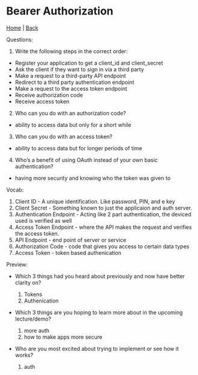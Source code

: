 # Bearer Authorization
[Home](/README.md) | [Back](/401-main/401TableofContents.md)


Questions: 

1. Write the following steps in the correct order:

- Register your application to get a client_id and client_secret
- Ask the client if they want to sign in via a third party
- Make a request to a third-party API endpoint
- Redirect to a third party authentication endpoint
- Make a request to the access token endpoint
- Receive authorization code
- Receive access token

2. Who can you do with an authorization code?
 - ability to access data but only for a short while

3. Who can you do with an access token?

  - ability to access data but for longer periods of time

4. Who’s a benefit of using OAuth instead of your own basic authentication?

  - having more security and knowing who the token was given to

Vocab:

1. Client ID - A unique identification. Like password, PIN, and e key
2. Client Secret - Something known to just the applicaion and auth server.
3. Authentication Endpoint - Acting like 2 part authentication, the deviced used is verified as well
4. Access Token Endpoint - where the API makes the request and verifies the access token.
5. API Endpoint - end point of server or service
6. Authorization Code - code that gives you access to certain data types
7. Access Token - token based authenication 

Preview:

- Which 3 things had you heard about previously and now have better clarity on?
  1. Tokens
  1. Authenication


- Which 3 things are you hoping to learn more about in the upcoming lecture/demo?
  1. more auth
  1. how to make apps more secure

- Who are you most excited about trying to implement or see how it works?
  1. auth

